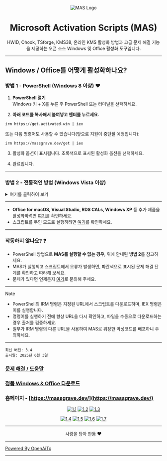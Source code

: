 <p align="center"><img src="https://massgrave.dev/img/logo_small.png" alt="MAS Logo"></p>

<h1 align="center">Microsoft  Activation  Scripts (MAS)</h1>

<p align="center">HWID, Ohook, TSforge, KMS38, 온라인 KMS 활성화 방법과 고급 문제 해결 기능을 제공하는 오픈 소스 Windows 및 Office 활성화 도구입니다.</p>

<hr>
  
## Windows / Office를 어떻게 활성화하나요?

### 방법 1 - PowerShell (Windows 8 이상) ❤️

1.   **PowerShell 열기**  
	Windows 키 + X를 누른 후 PowerShell 또는 터미널을 선택하세요.

2.   **아래 코드를 복사해서 붙여넣고 엔터를 누르세요.**  
```
irm https://get.activated.win | iex
```
또는 다음 명령어도 사용할 수 있습니다(앞으로 지원이 중단될 예정입니다):  
```
irm https://massgrave.dev/get | iex
```

3.   활성화 옵션이 표시됩니다. 초록색으로 표시된 활성화 옵션을 선택하세요.

4.   완료입니다.

---

### 방법 2 - 전통적인 방법 (Windows Vista 이상)

<details>
  <summary>여기를 클릭하여 보기</summary>
  
1.   아래 링크 중 하나를 사용하여 파일을 다운로드하세요:  
`https://github.com/massgravel/Microsoft-Activation-Scripts/archive/refs/heads/master.zip`  
또는  
`https://git.activated.win/massgrave/Microsoft-Activation-Scripts/archive/master.zip`
2.   다운로드한 zip 파일을 마우스 오른쪽 버튼으로 클릭하여 압축을 푸세요.
3.   압축을 푼 폴더에서 `All-In-One-Version` 폴더를 찾으세요.
4.   `MAS_AIO.cmd` 파일을 실행하세요.
5.   활성화 옵션이 표시됩니다. 화면의 지시에 따라 진행하세요.
6.   완료입니다.

</details>

---

- **Office for macOS, Visual Studio, RDS CALs, Windows XP** 등 추가 제품을 활성화하려면 [여기](https://massgrave.dev/unsupported_products_activation)를 확인하세요.
- 스크립트를 무인 모드로 실행하려면 [여기](https://massgrave.dev/command_line_switches)를 확인하세요.

---

### 작동하지 않나요? ❓

- PowerShell 방법으로 **MAS를 실행할 수 없는 경우**, 위에 안내된 **방법 2**를 참고하세요.
- MAS가 실행되고 스크립트에서 오류가 발생하면, 파란색으로 표시된 문제 해결 단계를 확인하고 따라해 보세요.
- 문제가 있다면 언제든지 [여기](https://massgrave.dev/troubleshoot)로 문의해 주세요.

---

> [!NOTE]
>
> - PowerShell의 IRM 명령은 지정된 URL에서 스크립트를 다운로드하며, IEX 명령은 이를 실행합니다.
> - 명령어를 실행하기 전에 항상 URL을 다시 확인하고, 파일을 수동으로 다운로드하는 경우 출처를 검증하세요.
> - 일부가 IRM 명령의 다른 URL을 사용하여 MAS로 위장한 악성코드를 배포하니 주의하세요.

---

```
최신 버전: 3.4
출시일: 2025년 6월 3일
```

### [문제 해결 / 도움말](https://massgrave.dev/troubleshoot)
### [정품 Windows & Office 다운로드](https://massgrave.dev/genuine-installation-media)
### 홈페이지 - [https://massgrave.dev/](https://massgrave.dev/)

<div align="center">
  
[![1.1]][1]
[![1.2]][2]
[![1.3]][3]

</div>

<div align="center">
  
[![1.4]][4]
[![1.5]][5]
[![1.6]][6]
[![1.7]][7]

</div>

[1.1]: https://massgrave.dev/img/logo_github.png (GitHub)
[1.2]: https://massgrave.dev/img/logo_azuredevops.png (AzureDevOps)
[1.3]: https://massgrave.dev/img/logo_gitea.png (Self-hosted Git)

[1.4]: https://massgrave.dev/img/logo_discord.png (Chat with us without signup)
[1.5]: https://massgrave.dev/img/logo_reddit.png (Reddit)
[1.6]: https://massgrave.dev/img/logo_bluesky.png (Bluesky)
[1.7]: https://massgrave.dev/img/logo_x.png (Twitter)

[1]: https://github.com/massgravel/Microsoft-Activation-Scripts
[2]: https://dev.azure.com/massgrave/_git/Microsoft-Activation-Scripts
[3]: https://git.activated.win/massgrave/Microsoft-Activation-Scripts
[4]: https://discord.gg/j2yFsV5ZVC
[5]: https://www.reddit.com/r/MAS_Activator
[6]: https://bsky.app/profile/massgrave.dev
[7]: https://twitter.com/massgravel

---

<p align="center">사랑을 담아 만듦 ❤️</p>

---

[Powered By OpenAiTx](https://github.com/OpenAiTx/OpenAiTx)

---